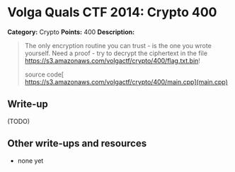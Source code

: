 # Volga Quals CTF 2014: Crypto 400

**Category:** Crypto
**Points:** 400
**Description:**

> The only encryption routine you can trust - is the one you wrote yourself. Need a proof - try to decrypt the ciphertext in the file https://s3.amazonaws.com/volgactf/crypto/400/flag.txt.bin!
>
> source code[ https://s3.amazonaws.com/volgactf/crypto/400/main.cpp](main.cpp)

## Write-up

(TODO)

## Other write-ups and resources

* none yet
